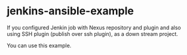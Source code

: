 # jenkins-ansible-example


If you configured Jenkin job with Nexus repository and plugin and also using SSH plugin (publish over ssh plugin),
as a down stream project. 

You can use this example.

